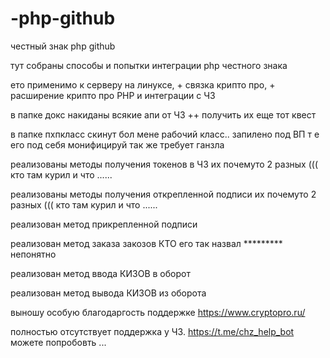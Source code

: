 # -php-github
честный знак php github




тут собраны способы и попытки интеграции php честного знака

ето применимо к серверу на линуксе, + связка крипто про, + расширение крипто про PHP и интеграции с ЧЗ



в папке докс  накиданы всякие апи от ЧЗ ++ получить их еще тот квест

в папке пхпкласс  скинут бол мене рабочий класс..  запилено под ВП  т е его под себя монифицируй так же требует ганзла


реализованы методы получения токенов  в ЧЗ их почемуто 2 разных ((( кто там курил и что ......

реализованы методы получения открепленной подписи  их почемуто 2 разных ((( кто там курил и что ......

реализован метод прикрепленной подписи


реализован метод заказа закозов   КТО его так назвал ********* непонятно

реализован метод ввода КИЗОВ в оборот

реализован метод вывода КИЗОВ из оборота





выношу особую благодаргость поддержке  https://www.cryptopro.ru/





полностью отсутствует поддержка у ЧЗ.  https://t.me/chz_help_bot   можете попробовть ...








